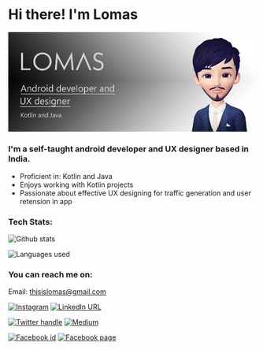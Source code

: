 # Hi there! I'm Lomas

![Frame 242](https://raw.githubusercontent.com/iamlomas/iamlomas/main/iamlomasheader.png)

### **I'm a self-taught android developer and UX designer based in India.**

- Proficient in: Kotlin and Java
- Enjoys working with Kotlin projects
- Passionate about effective UX designing for traffic generation and user retension in app

### Tech Stats:
![Github stats](https://github-readme-stats.vercel.app/api?username=iamlomas&&show_icons=true&title_color=40FCFD&icon_color=43E1FD&text_color=ffffff&bg_color=101A5D)

![Languages used](https://github-readme-stats.vercel.app/api/top-langs/?username=iamlomas&layout=compact%22%20alt=%22iamlomas)

### You can reach me on:

Email: thisislomas@gmail.com

[![Instagram](https://img.shields.io/badge/-Instagram-white?logo=instagram&style=plastic)](https://www.instagram.com/i.am.lomas/)
[![LinkedIn URL](https://img.shields.io/badge/-LinkedIn-white?logo=linkedin&style=plastic&logoColor=blue)](https://www.linkedin.com/in/iamlomas/)

[![Twitter handle](https://img.shields.io/badge/-Twitter-white?logo=twitter&style=plastic)](https://twitter.com/thisislomas)
[![Medium](https://img.shields.io/badge/-Medium-white?logo=medium&labelColor=black&style=plastic)](https://medium.com/@iamlomas)

[![Facebook id](https://img.shields.io/badge/-Facebook-white?logo=facebook&style=plastic)](https://www.facebook.com/thisislomas/)
[![Facebook page](https://img.shields.io/badge/-Facebook%20page-white?logo=facebook&style=plastic)](https://www.facebook.com/itslomas)


<!--
**iamlomas/iamlomas** is a ✨ _special_ ✨ repository because its `README.md` (this file) appears on your GitHub profile.

Here are some ideas to get you started:

- 🔭 I’m currently working on ...
- 🌱 I’m currently learning ...
- 👯 I’m looking to collaborate on ...
- 🤔 I’m looking for help with ...
- 💬 Ask me about ...
- 📫 How to reach me: ...
- 😄 Pronouns: ...
- ⚡ Fun fact: ...
-->

